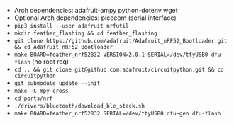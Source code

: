 - Arch dependencies: adafruit-ampy python-dotenv wget
- Optional Arch dependencies: picocom (serial interface)
- `pip3 install --user adafruit nrfutil`
- `mkdir feather_flashing && cd feather_flashing`
- `git clone https://github.com/adafruit/Adafruit_nRF52_Bootloader.git && cd Adafruit_nRF52_Bootloader`
- `make BOARD=feather_nrf52832 VERSION=2.0.1 SERIAL=/dev/ttyUSB0 dfu-flash` (no
  root req)
- `cd .. && git clone git@github.com:adafruit/circuitpython.git && cd circuitpython`
- `git submodule update --init`
- `make -C mpy-cross`
- `cd ports/nrf`
- `./drivers/bluetooth/download_ble_stack.sh`
- `make BOARD=feather_nrf52832 SERIAL=/dev/ttyUSB0 dfu-gen dfu-flash`
